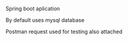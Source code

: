 Spring boot aplication

By default uses mysql database

Postman request used for testing also attached


